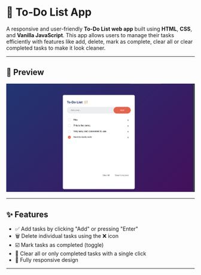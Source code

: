 # 📝 To-Do List App

A responsive and user-friendly **To-Do List web app** built using **HTML**, **CSS**, and **Vanilla JavaScript**. This app allows users to manage their tasks efficiently with features like add, delete, mark as complete, clear all or clear completed tasks to make it look cleaner.

---

## 📸 Preview

<img src="ToDo list/images/Screenshot.png" alt="To-Do List App Screenshot" width="600"/>

---

## ✨ Features

- ✅ Add tasks by clicking "Add" or pressing "Enter"
- 🗑️ Delete individual tasks using the ❌ icon
- ☑️ Mark tasks as completed (toggle)
- 🧹 Clear all or only completed tasks with a single click
- 📱 Fully responsive design

---

